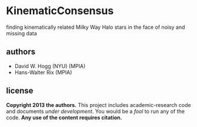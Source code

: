 KinematicConsensus
==================
finding kinematically related Milky Way Halo stars in the face of noisy and missing data

authors
-------
- David W. Hogg (NYU) (MPIA)
- Hans-Walter Rix (MPIA)

license
-------
**Copyright 2013 the authors.**
This project includes academic-research code and documents *under development*.
You would be a *fool* to run any of the code.
**Any use of the content requires citation.**
